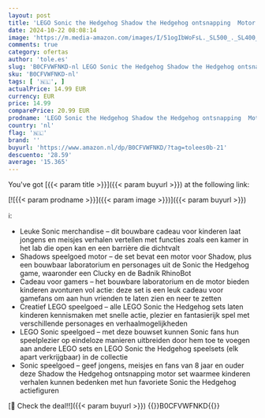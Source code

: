 ```yaml
---
layout: post
title: 'LEGO Sonic the Hedgehog Shadow the Hedgehog ontsnapping  Motor Speelgoed voor Kinderen met Personages uit de Games  Voertuig Rollenspel Cadeau voor Jongens  Meisjes en Fans vanaf 8 Jaar 76995'
date: 2024-10-22 08:08:14
image: 'https://m.media-amazon.com/images/I/51ogIbWoFsL._SL500_._SL400_.jpg'
comments: true
category: ofertas
author: 'tole.es'
slug: 'B0CFVWFNKD-nl LEGO Sonic the Hedgehog Shadow the Hedgehog ontsnapping...'
sku: 'B0CFVWFNKD-nl'
tags: [ '🇳🇱', ]
actualPrice: 14.99 EUR
currency: EUR
price: 14.99
comparePrice: 20.99 EUR
prodname: 'LEGO Sonic the Hedgehog Shadow the Hedgehog ontsnapping  Motor Speelgoed voor Kinderen met Personages uit de Games  Voertuig Rollenspel Cadeau voor Jongens  Meisjes en Fans vanaf 8 Jaar 76995'
country: 'nl'
flag: '🇳🇱'
brand: ''
buyurl: 'https://www.amazon.nl/dp/B0CFVWFNKD/?tag=tolees0b-21'
descuento: '28.59'
average: '15.365'
---
```


You've got [{{< param title >}}]({{< param buyurl >}}) at the following link:

[![{{< param prodname >}}]({{< param image >}})]({{< param buyurl >}})

ℹ️:

- Leuke Sonic merchandise – dit bouwbare cadeau voor kinderen laat jongens en meisjes verhalen vertellen met functies zoals een kamer in het lab die open kan en een barrière die dichtvalt
- Shadows speelgoed motor – de set bevat een motor voor Shadow, plus een bouwbaar laboratorium en personages uit de Sonic the Hedgehog game, waaronder een Clucky en de Badnik RhinoBot
- Cadeau voor gamers – het bouwbare laboratorium en de motor bieden kinderen avonturen vol actie: deze set is een leuk cadeau voor gamefans om aan hun vrienden te laten zien en neer te zetten
- Creatief LEGO speelgoed – alle LEGO Sonic the Hedgehog sets laten kinderen kennismaken met snelle actie, plezier en fantasierijk spel met verschillende personages en verhaalmogelijkheden
- LEGO Sonic speelgoed – met deze bouwset kunnen Sonic fans hun speelplezier op eindeloze manieren uitbreiden door hem toe te voegen aan andere LEGO sets en LEGO Sonic the Hedgehog speelsets (elk apart verkrijgbaar) in de collectie
- Sonic speelgoed – geef jongens, meisjes en fans van 8 jaar en ouder deze Shadow the Hedgehog ontsnapping motor set waarmee kinderen verhalen kunnen bedenken met hun favoriete Sonic the Hedgehog actiefiguren

[🛒 Check the deal!!]({{< param buyurl >}})
{{<world>}}B0CFVWFNKD{{</world>}}

